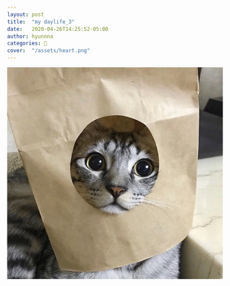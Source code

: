 ```yaml
---
layout: post
title:  "my daylife_3"
date:   2020-04-26T14:25:52-05:00
author: hyunnna
categories: 🖤
cover:  "/assets/heart.png"
---
```


![picture](/assets/cat1.jpg)

